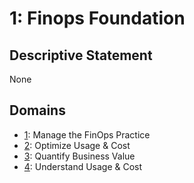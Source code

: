# 1: Finops Foundation

## Descriptive Statement

None

## Domains

- [1](/assessments/domains/001.md): Manage the FinOps Practice
- [2](/assessments/domains/002.md): Optimize Usage & Cost
- [3](/assessments/domains/003.md): Quantify Business Value
- [4](/assessments/domains/004.md): Understand Usage & Cost
